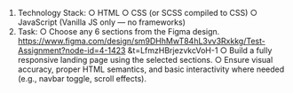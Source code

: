 1. Technology Stack: 
○ HTML 
○ CSS (or SCSS compiled to CSS) 
○ JavaScript (Vanilla JS only — no frameworks) 
2. Task: 
○ Choose any 6 sections from the Figma design. 
https://www.figma.com/design/sm9DHhMwT84hL3vv3Rxkkg/Test-Assignment?node-id=4-1423 &t=LfmzHBrjezvkcVoH-1 
○ Build a fully responsive landing page using the selected sections. 
○ Ensure visual accuracy, proper HTML semantics, and basic interactivity where needed (e.g., navbar toggle, scroll effects). 
